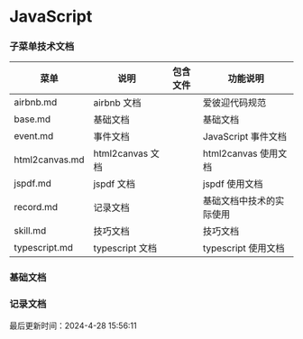 <!--
 * @Description: JavaScript文档
 * @Author: panrui
 * @Date: 2021-05-20 16:44:03
 * @LastEditTime: 2024-04-28 16:10:18
 * @LastEditors: prui
 * 不忘初心,不负梦想
-->

# JavaScript

### 子菜单技术文档

| 菜单           | 说明             | 包含文件 | 功能说明                 |
| -------------- | ---------------- | -------- | ------------------------ |
| airbnb.md      | airbnb 文档      |          | 爱彼迎代码规范           |
| base.md        | 基础文档         |          | 基础文档                 |
| event.md       | 事件文档         |          | JavaScript 事件文档      |
| html2canvas.md | html2canvas 文档 |          | html2canvas 使用文档     |
| jspdf.md       | jspdf 文档       |          | jspdf 使用文档           |
| record.md      | 记录文档         |          | 基础文档中技术的实际使用 |
| skill.md       | 技巧文档         |          | 技巧文档                 |
| typescript.md  | typescript 文档  |          | typescript 使用文档      |

### 基础文档

### 记录文档

<!-- ###### 实现页面转 PDF 参考 html2canvas 和 jspdf

###### 实现页面上传 excel 表格参考 -->

最后更新时间：2024-4-28 15:56:11

